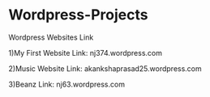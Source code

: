 # Wordpress-Projects
Wordpress Websites Link

1)My First Website
Link: nj374.wordpress.com

2)Music Website
Link: akankshaprasad25.wordpress.com

3)Beanz
Link: nj63.wordpress.com
